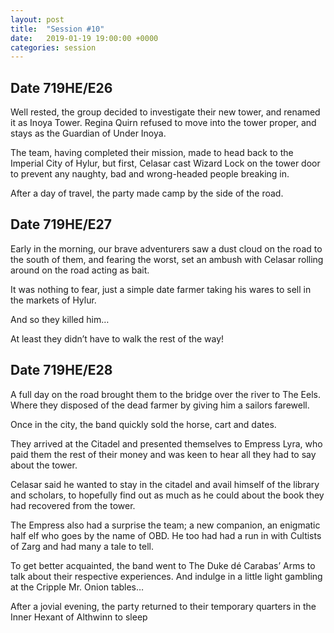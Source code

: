 ```yaml
---
layout: post
title:  "Session #10"
date:   2019-01-19 19:00:00 +0000
categories: session
---
```


## Date 719HE/E26

Well rested, the group decided to investigate their new tower, and renamed it as Inoya Tower. Regina Quirn refused to move into the tower proper, and stays as the Guardian of Under Inoya.

The team, having completed their mission, made to head back to the Imperial City of Hylur, but first, Celasar cast Wizard Lock on the tower door to prevent any naughty, bad and wrong-headed people breaking in.

After a day of travel, the party made camp by the side of the road. 

## Date 719HE/E27
Early in the morning, our brave adventurers saw a dust cloud on the road to the south of them, and fearing the worst, set an ambush with Celasar rolling around on the road acting as bait.

It was nothing to fear, just a simple date farmer taking his wares to sell in the markets of Hylur. 

And so they killed him…

At least they didn’t have to walk the rest of the way!

## Date 719HE/E28
A full day on the road brought them to the bridge over the river to The Eels. Where they disposed of the dead farmer by giving him a sailors farewell.

Once in the city, the band quickly sold the horse, cart and dates.

They arrived at the Citadel and presented themselves to Empress Lyra, who paid them the rest of their money and was keen to hear all they had to say about the tower.

Celasar said he wanted to stay in the citadel and avail himself of the library and scholars, to hopefully find out as much as he could about the book they had recovered from the tower.

The Empress also had a surprise the team; a new companion, an enigmatic half elf who goes by the name of OBD. He too had had a run in with Cultists of Zarg and had many a tale to tell.

To get better acquainted, the band went to The Duke dé Carabas’ Arms to talk about their respective experiences. And indulge in a little light gambling at the Cripple Mr. Onion tables…

After a jovial evening, the party returned to their temporary quarters in the Inner Hexant of Althwinn to sleep



